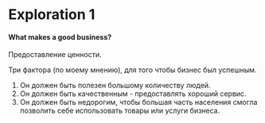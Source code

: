 # Exploration 1
#### What makes a good business?


Предоставление ценности.

Три фактора (по моему мнению), для того чтобы бизнес был успешным.
1. Он должен быть полезен большому количеству людей.
2.  Он должен быть качественным - предоставлять хороший сервис.
3.  Он должен быть недорогим, чтобы большая часть населения смогла позволить себе использовать товары или услуги бизнеса.

